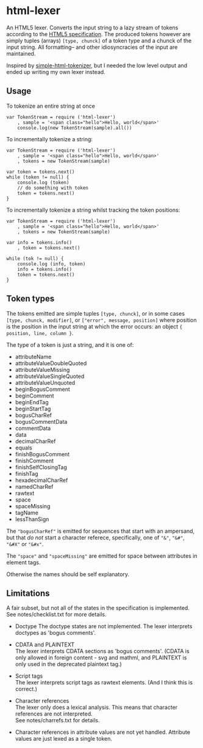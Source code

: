 html-lexer
===========

An HTML5 lexer. Converts the input string to a lazy stream of tokens according
to the [HTML5 specification][1]. The produced tokens however are simply
tuples (arrays) `[type, chunck]` of a token type and a chunck of the input
string. All formatting– and other idiosyncracies of the input are maintained. 

Inspired by [simple-html-tokenizer][2], but I needed the low level output and
ended up writing my own lexer instead. 


Usage
-----

To tokenize an entire string at once

	var TokenStream = require ('html-lexer')
		, sample = '<span class="hello">Hello, world</span>'
		console.log(new TokenStream(sample).all())


To incrementally tokenize a string:

	var TokenStream = require ('html-lexer')
		, sample = '<span class="hello">Hello, world</span>'
		, tokens = new TokenStream(sample)
		
	var token = tokens.next()
	while (token != null) {
		console.log (token)
		// do something with token
		token = tokens.next()
	}


To incrementally tokenize a string whilst tracking the token positions:

	var TokenStream = require ('html-lexer')
		, sample = '<span class="hello">Hello, world</span>'
		, tokens = new TokenStream(sample)
		
	var info = tokens.info()
		, token = tokens.next()
		
	while (tok != null) {
		console.log (info, token)
		info = tokens.info()
		token = tokens.next()
	}


Token types
-----------

The tokens emitted are simple tuples `[type, chunck]`, or in some cases
`[type, chunck, modifier]`, or `["error", message, position]` where position is
the position in the input string at which the error occurs: an object
`{ position, line, column }`. 

The type of a token is just a string, and it is one of:

- attributeName
- attributeValueDoubleQuoted
- attributeValueMissing
- attributeValueSingleQuoted
- attributeValueUnquoted
- beginBogusComment
- beginComment
- beginEndTag
- beginStartTag
- bogusCharRef
- bogusCommentData
- commentData
- data
- decimalCharRef
- equals
- finishBogusComment
- finishComment
- finishSelfClosingTag
- finishTag
- hexadecimalCharRef
- namedCharRef
- rawtext
- space
- spaceMissing
- tagName
- lessThanSign

The `"bogusCharRef"` is emitted for sequences that start with an ampersand,
but that *do not* start a character referece, specifically, one of `"&"`,
`"&#"`, `"&#X"` or `"&#x"`. 

The `"space"` and `"spaceMissing"` are emitted for space between attributes in
element tags. 

Otherwise the names should be self explanatory.


Limitations
-----------

A fair subset, but not all of the states in the specification is
implemented. See notes/checklist.txt for more details. 

* Doctype
	The doctype states are not implemented. 
	The lexer interprets doctypes as 'bogus comments'. 

* CDATA and PLAINTEXT  
	The lexer interprets CDATA sections as 'bogus comments'. 
	(CDATA is only allowed in foreign content - svg and mathml, 
	and PLAINTEXT is only used in the deprecated plaintext tag.)

* Script tags  
	The lexer interprets script tags as rawtext elements.
	(And I think this is correct.)

* Character references  
	The lexer only does a lexical analysis. This means that
	character references are not interpreted.  
	See notes/charrefs.txt for details. 

* Character references in attribute values are not yet handled.
	Attribute values are just lexed as a single token. 



[1]: https://html.spec.whatwg.org/multipage/syntax.html#tokenization
[2]: https://github.com/tildeio/simple-html-tokenizer
